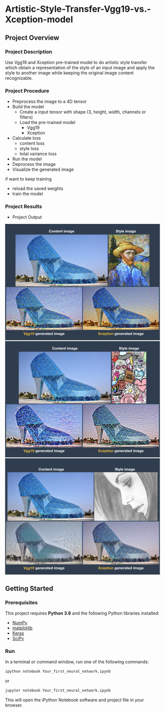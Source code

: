 # Artistic-Style-Transfer-Vgg19-vs.-Xception-model
## Project Overview
### Project Description
Use Vgg19 and Xception pre-trained model to do artistic style transfer which obtain a representation of the style of an input image and apply the style to another image while keeping the original image content recognizable.

### Project Procedure
- Preprocess the image to a 4D tensor
- Build the model
  - Create a input tensor with shape (3, height, width, channels or filters)
  - Load the pre-trained model
    - Vgg19
    - Xception
- Calculate loss
  - content loss
  - style loss
  - total variance loss
- Run the model
- Deprocess the image
- Visualize the generated image

if want to keep training
 - reload the saved weights
 - train the model

### Project Results
- Project Output

 <img src='gen_img/oil_output.jpg' width='600px'>
 <img src='gen_img/doodle_output.jpg' width='600px'>
 <img src='gen_img/sketch_output.jpg' width='600px'>


## Getting Started
### Prerequisites

This project requires **Python 3.6** and the following Python libraries installed:

- [NumPy](http://www.numpy.org/)
- [matplotlib](http://matplotlib.org/)
- [Keras](https://keras.io/)
- [SciPy](https://www.scipy.org/install.html)

### Run
In a terminal or command window, run one of the following commands:

```bash
ipython notebook Your_first_neural_network.ipynb
```  
or
```bash
jupyter notebook Your_first_neural_network.ipynb
```

This will open the iPython Notebook software and project file in your browser.
